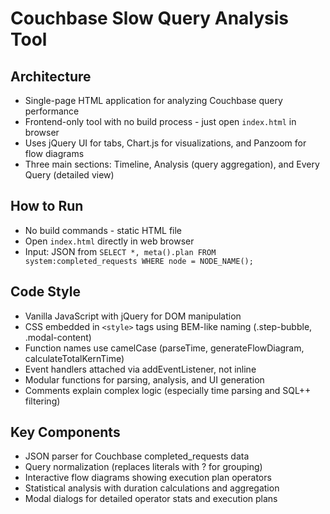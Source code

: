 # Couchbase Slow Query Analysis Tool

## Architecture
- Single-page HTML application for analyzing Couchbase query performance
- Frontend-only tool with no build process - just open `index.html` in browser
- Uses jQuery UI for tabs, Chart.js for visualizations, and Panzoom for flow diagrams
- Three main sections: Timeline, Analysis (query aggregation), and Every Query (detailed view)

## How to Run
- No build commands - static HTML file
- Open `index.html` directly in web browser
- Input: JSON from `SELECT *, meta().plan FROM system:completed_requests WHERE node = NODE_NAME();`

## Code Style
- Vanilla JavaScript with jQuery for DOM manipulation
- CSS embedded in `<style>` tags using BEM-like naming (.step-bubble, .modal-content)
- Function names use camelCase (parseTime, generateFlowDiagram, calculateTotalKernTime)
- Event handlers attached via addEventListener, not inline
- Modular functions for parsing, analysis, and UI generation
- Comments explain complex logic (especially time parsing and SQL++ filtering)

## Key Components
- JSON parser for Couchbase completed_requests data
- Query normalization (replaces literals with ? for grouping)
- Interactive flow diagrams showing execution plan operators
- Statistical analysis with duration calculations and aggregation
- Modal dialogs for detailed operator stats and execution plans
